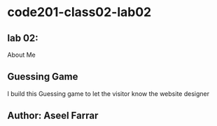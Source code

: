# code201-class02-lab02


## lab 02: 
About Me

## Guessing Game
I build this Guessing game to let the visitor know the website designer

## Author: Aseel Farrar

